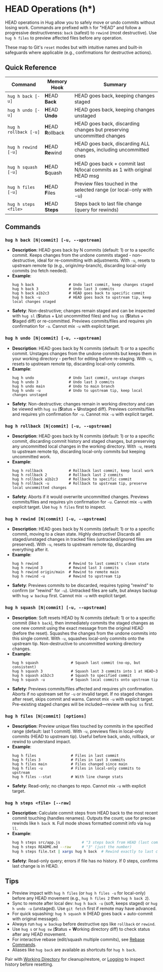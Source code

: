 # HEAD Operations (h*)

HEAD operations in Hug allow you to safely move or undo commits without losing work. Commands are prefixed with `h` for "HEAD" and follow a progressive destructiveness: `back` (safest) to `rewind` (most destructive). Use `hug h files` to preview affected files before any operation.

These map to Git's `reset` modes but with intuitive names and built-in safeguards where applicable (e.g., confirmations for destructive actions).

## Quick Reference

| Command | Memory Hook | Summary                                                                  |
| --- | --- |--------------------------------------------------------------------------|
| `hug h back [-u]` | **H**EAD **Back** | HEAD goes back, keeping changes staged                                   |
| `hug h undo [-u]` | **H**EAD **Undo** | HEAD goes back, keeping changes unstaged                                 |
| `hug h rollback [-u]` | **H**EAD **R**ollback | HEAD goes back, discarding changes but preserving uncommitted changes    |
| `hug h rewind [-u]` | **H**EAD **Re**wind | HEAD goes back, discarding ALL changes, including uncommitted ones       |
| `hug h squash [-u]` | **H**EAD **S**quash | HEAD goes back + commit last N/local commits as 1 with original HEAD msg |
| `hug h files [-u]` | **H**EAD **F**iles | Preview files touched in the selected range (or local-only with -u)      |
| `hug h steps <file>` | **H**EAD **Steps** | Steps back to last file change (query for rewinds)                       |

## Commands

### `hug h back [N|commit] [-u, --upstream]`
- **Description**: HEAD goes back by N commits (default: 1) or to a specific commit. Keeps changes from the undone commits staged - non-destructive, ideal for re-committing with adjustments. With `-u`, resets to upstream remote tip (e.g., origin/my-branch), discarding local-only commits (no fetch needed).
- **Example**:
  ```
  hug h back                # Undo last commit, keep changes staged
  hug h back 3              # Undo last 3 commits
  hug h back a1b2c3         # HEAD goes back to specific commit
  hug h back -u             # HEAD goes back to upstream tip, keep local changes staged
  ```
- **Safety**: Non-destructive; changes remain staged and can be inspected with `hug sl` (**S**tatus + **L**ist uncommitted files) and `hug ss` (**S**tatus + **S**taged diff) or re-committed. Previews commits/files and requires y/n confirmation for `-u`. Cannot mix `-u` with explicit target.

### `hug h undo [N|commit] [-u, --upstream]`
- **Description**: HEAD goes back by N commits (default: 1) or to a specific commit. Unstages changes from the undone commits but keeps them in your working directory - perfect for editing before re-staging. With `-u`, resets to upstream remote tip, discarding local-only commits.
- **Example**:
  ```
  hug h undo                # Undo last commit, unstage changes
  hug h undo 3              # Undo last 3 commits
  hug h undo main           # Undo to main branch
  hug h undo -u             # Undo to upstream tip, keep local changes unstaged
  ```
- **Safety**: Non-destructive; changes remain in working directory and can be viewed with `hug su` (**S**tatus + **U**nstaged diff). Previews commits/files and requires y/n confirmation for `-u`. Cannot mix `-u` with explicit target.

### `hug h rollback [N|commit] [-u, --upstream]`
- **Description**: HEAD goes back by N commits (default: 1) or to a specific commit, discarding commit history and staged changes, but preserving any uncommitted local changes in the working directory. With `-u`, resets to upstream remote tip, discarding local-only commits but keeping uncommitted work.
- **Example**:
  ```
  hug h rollback            # Rollback last commit, keep local work
  hug h rollback 2          # Rollback last 2 commits
  hug h rollback a1b2c3     # Rollback to specific commit
  hug h rollback -u         # Rollback to upstream tip, preserve local uncommitted changes
  ```
- **Safety**: Aborts if it would overwrite uncommitted changes. Previews commits/files and requires y/n confirmation for `-u`. Cannot mix `-u` with explicit target. Use `hug h files` first to inspect.

### `hug h rewind [N|commit] [-u, --upstream]`
- **Description**: HEAD goes back by N commits (default: 1) or to a specific commit, moving to a clean state. Highly destructive! Discards all staged/unstaged changes in tracked files (untracked/ignored files are preserved). With `-u`, resets to upstream remote tip, discarding everything after it.
- **Example**:
  ```
  hug h rewind              # Rewind to last commit's clean state
  hug h rewind 3            # Rewind last 3 commits
  hug h rewind origin/main  # Rewind to remote main
  hug h rewind -u           # Rewind to upstream tip
  ```
- **Safety**: Previews commits to be discarded, requires typing "rewind" to confirm (or "rewind" for `-u`). Untracked files are safe, but always backup with `hug w backup` first. Cannot mix `-u` with explicit target.

### `hug h squash [N|commit] [-u, --upstream]`
- **Description**: Soft resets HEAD by N commits (default: 1) or to a specific commit (like `h back`), then immediately commits the staged changes as one new commit using the exact message from the original HEAD (before the reset). Squashes the changes from the undone commits into this single commit. With `-u`, squashes local-only commits onto the upstream tip. Non-destructive to uncommitted working directory changes.
- **Example**:
  ```
  hug h squash               # Squash last commit (no-op, but consistent)
  hug h squash 3             # Squash last 3 commits into 1 at HEAD~3
  hug h squash a1b2c3        # Squash to specified commit
  hug h squash -u            # Squash local commits onto upstream tip
  ```
- **Safety**: Previews commits/files affected and requires y/n confirmation. Aborts if no upstream set for `-u` or invalid target. If no staged changes after reset, skips commit and warns. Cannot mix `-u` with explicit target. Pre-existing staged changes will be included—review with `hug ss` first.

### `hug h files [N|commit] [options]`
- **Description**: Preview unique files touched by commits in the specified range (default: last 1 commit). With `-u`, previews files in local-only commits (HEAD to upstream tip). Useful before back, undo, rollback, or rewind to understand impact.
- **Example**:
  ```
  hug h files                # Files in last commit
  hug h files 3              # Files in last 3 commits
  hug h files main           # Files changed since main
  hug h files -u             # Files in local-only commits to upstream
  hug h files --stat         # With line change stats
  ```
- **Safety**: Read-only; no changes to repo. Cannot mix `-u` with explicit target.

### `hug h steps <file> [--raw]`
- **Description**: Calculate commit steps from HEAD back to the most recent commit touching <file> (handles renames). Outputs the count; use for precise rewinds like `h back N`. Full mode shows formatted commit info via `hug ll`.
- **Example**:
  ```bash
  hug h steps src/app.js          # "3 steps back from HEAD (last commit abc123); <ll output>"
  hug h steps README.md --raw     # "3" (just the number)
  hug h steps file.txt | xargs hug h back  # Rewind exactly to last change
  ```
- **Safety**: Read-only query; errors if file has no history. If 0 steps, confirms last change is in HEAD.

## Tips
- Preview impact with `hug h files` (or `hug h files -u` for local-only) before any HEAD movement (e.g., `hug h files 2` then `hug h back 2`).
- Sync to remote after local dev: `hug h back -u` (soft, keeps staged) or `hug h undo -u` (unstaged). Use `git fetch` first if remote may have advanced.
- For quick squashing: `hug h squash N` (HEAD goes back + auto-commit with original message).
- Always run `hug w backup` before destructive ops like `rollback` or `rewind`.
- Use `hug s` or `hug sw` (**S**tatus + **W**orking directory diff) to check status after any HEAD movement.
- For interactive rebase (edit/squash multiple commits), see [Rebase Commands](commits#rebase).
- Aliases like `hug back` are available as shortcuts for `hug h back`.

Pair with [Working Directory](working-dir) for cleanup/restore, or [Logging](logging) to inspect history before resetting.
